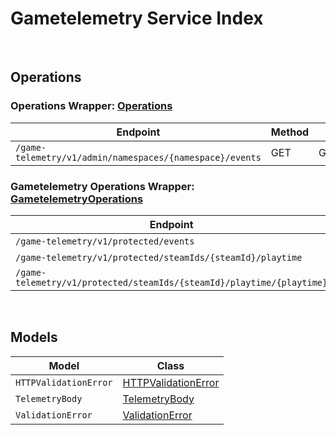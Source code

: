 # Gametelemetry Service Index

&nbsp;  

## Operations

### Operations Wrapper:  [Operations](../AccelByte.Sdk/Api/Gametelemetry/Wrapper/Operations.cs)
| Endpoint | Method | ID | Class | Example |
|---|---|---|---|---|
| `/game-telemetry/v1/admin/namespaces/{namespace}/events` | GET | GetEventsGameTelemetryV1AdminNamespacesNamespaceEventsGet | [GetEventsGameTelemetryV1AdminNamespacesNamespaceEventsGet](../AccelByte.Sdk/Api/Gametelemetry/Operation/Operations/GetEventsGameTelemetryV1AdminNamespacesNamespaceEventsGet.cs) | [GetEventsGameTelemetryV1AdminNamespacesNamespaceEventsGet](../samples/AccelByte.Sdk.Sample.Cli/ApiCommand/Gametelemetry/Operations/GetEventsGameTelemetryV1AdminNamespacesNamespaceEventsGet.cs) |

### Gametelemetry Operations Wrapper:  [GametelemetryOperations](../AccelByte.Sdk/Api/Gametelemetry/Wrapper/GametelemetryOperations.cs)
| Endpoint | Method | ID | Class | Example |
|---|---|---|---|---|
| `/game-telemetry/v1/protected/events` | POST | ProtectedSaveEventsGameTelemetryV1ProtectedEventsPost | [ProtectedSaveEventsGameTelemetryV1ProtectedEventsPost](../AccelByte.Sdk/Api/Gametelemetry/Operation/GametelemetryOperations/ProtectedSaveEventsGameTelemetryV1ProtectedEventsPost.cs) | [ProtectedSaveEventsGameTelemetryV1ProtectedEventsPost](../samples/AccelByte.Sdk.Sample.Cli/ApiCommand/Gametelemetry/GametelemetryOperations/ProtectedSaveEventsGameTelemetryV1ProtectedEventsPost.cs) |
| `/game-telemetry/v1/protected/steamIds/{steamId}/playtime` | GET | ProtectedGetPlaytimeGameTelemetryV1ProtectedSteamIdsSteamIdPlaytimeGet | [ProtectedGetPlaytimeGameTelemetryV1ProtectedSteamIdsSteamIdPlaytimeGet](../AccelByte.Sdk/Api/Gametelemetry/Operation/GametelemetryOperations/ProtectedGetPlaytimeGameTelemetryV1ProtectedSteamIdsSteamIdPlaytimeGet.cs) | [ProtectedGetPlaytimeGameTelemetryV1ProtectedSteamIdsSteamIdPlaytimeGet](../samples/AccelByte.Sdk.Sample.Cli/ApiCommand/Gametelemetry/GametelemetryOperations/ProtectedGetPlaytimeGameTelemetryV1ProtectedSteamIdsSteamIdPlaytimeGet.cs) |
| `/game-telemetry/v1/protected/steamIds/{steamId}/playtime/{playtime}` | PUT | ProtectedUpdatePlaytimeGameTelemetryV1ProtectedSteamIdsSteamIdPlaytimePlaytimePut | [ProtectedUpdatePlaytimeGameTelemetryV1ProtectedSteamIdsSteamIdPlaytimePlaytimePut](../AccelByte.Sdk/Api/Gametelemetry/Operation/GametelemetryOperations/ProtectedUpdatePlaytimeGameTelemetryV1ProtectedSteamIdsSteamIdPlaytimePlaytimePut.cs) | [ProtectedUpdatePlaytimeGameTelemetryV1ProtectedSteamIdsSteamIdPlaytimePlaytimePut](../samples/AccelByte.Sdk.Sample.Cli/ApiCommand/Gametelemetry/GametelemetryOperations/ProtectedUpdatePlaytimeGameTelemetryV1ProtectedSteamIdsSteamIdPlaytimePlaytimePut.cs) |


&nbsp;  

## Models

| Model | Class |
|---|---|
| `HTTPValidationError` | [HTTPValidationError](../AccelByte.Sdk/Api/Gametelemetry/Model/HTTPValidationError.cs) |
| `TelemetryBody` | [TelemetryBody](../AccelByte.Sdk/Api/Gametelemetry/Model/TelemetryBody.cs) |
| `ValidationError` | [ValidationError](../AccelByte.Sdk/Api/Gametelemetry/Model/ValidationError.cs) |
